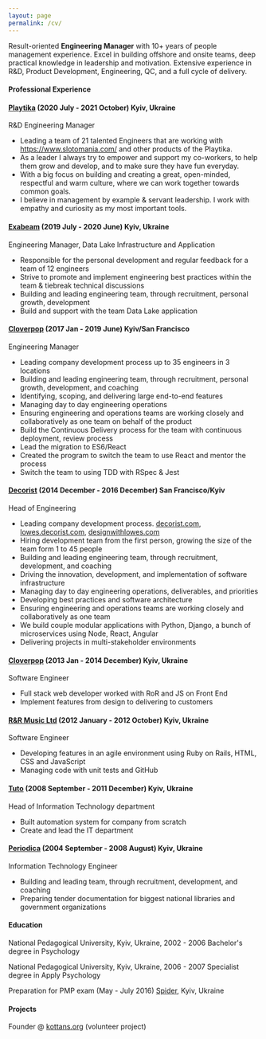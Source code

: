 ```yaml
---
layout: page
permalink: /cv/
---
```


Result-oriented **Engineering Manager** with 10+ years of people management experience. Excel in building offshore and onsite teams, deep practical knowledge in leadership and motivation. Extensive experience in R&D, Product Development, Engineering, QC, and a full cycle of delivery.

#### Professional Experience

#### [Playtika](https://www.playtika.com/) (2020 July - 2021 October) Kyiv, Ukraine

R&D Engineering Manager

- Leading a team of 21 talented Engineers that are working with https://www.slotomania.com/ and other products of the Playtika.
- As a leader I always try to empower and support my co-workers, to help them grow and develop, and to make sure they have fun everyday. 
- With a big focus on building and creating a great, open-minded, respectful and warm culture, where we can work together towards common goals. 
- I believe in management by example & servant leadership. I work with empathy and curiosity as my most important tools.

#### [Exabeam](https://www.exabeam.com/) (2019 July - 2020 June) Kyiv, Ukraine

Engineering Manager, Data Lake Infrastructure and Application

- Responsible for the personal development and regular feedback for a team of 12 engineers
- Strive to promote and implement engineering best practices within the team & tiebreak technical discussions
- Building and leading engineering team, through recruitment, personal growth, development
- Build and support with the team Data Lake application

#### [Cloverpop](https://www.cloverpop.com/) (2017 Jan - 2019 June) Kyiv/San Francisco

Engineering Manager

- Leading company development process up to 35 engineers in 3 locations
- Building and leading engineering team, through recruitment, personal growth, development, and coaching
- Identifying, scoping, and delivering large end-to-end features
- Managing day to day engineering operations
- Ensuring engineering and operations teams are working closely and collaboratively as one team on behalf of the product
- Build the Continuous Delivery process for the team with continuous deployment, review process
- Lead the migration to ES6/React
- Created the program to switch the team to use React and mentor the process
- Switch the team to using TDD with RSpec & Jest

#### [Decorist](https://www.decorist.com/) (2014 December - 2016 December) San Francisco/Kyiv

Head of Engineering

- Leading company development process.
  [decorist.com](https://decorist.com/), [lowes.decorist.com](http://lowes.decorist.com/), [designwithlowes.com](https://www.designwithlowes.com/)
- Hiring development team from the first person, growing the size of the team form 1 to 45 people
- Building and leading engineering team, through recruitment, development, and coaching
- Driving the innovation, development, and implementation of software infrastructure
- Managing day to day engineering operations, deliverables, and priorities
- Developing best practices and software architecture
- Ensuring engineering and operations teams are working closely and collaboratively as one team
- We build couple modular applications with Python, Django, a bunch of microservices using Node, React, Angular
- Delivering projects in multi-stakeholder environments

#### [Cloverpop](https://www.cloverpop.com/) (2013 Jan - 2014 December) Kyiv, Ukraine

Software Engineer

- Full stack web developer worked with RoR and JS on Front End
- Implement features from design to delivering to customers


#### [R&R Music Ltd](https://www.linkedin.com/company/1938618) (2012 January - 2012 October) Kyiv, Ukraine

Software Engineer

- Developing features in an agile environment using Ruby on Rails, HTML, CSS and JavaScript
- Managing code with unit tests and GitHub

#### [Tuto](http://tuto.bigopt.com/) (2008 September - 2011 December) Kyiv, Ukraine

Head of Information Technology department

- Built automation system for company from scratch
- Create and lead the IT department

#### [Periodica](http://www.periodik.com.ua/) (2004 September - 2008 August) Kyiv, Ukraine

Information Technology Engineer

- Building and leading team, through recruitment, development, and
  coaching
- Preparing tender documentation for biggest national libraries and government organizations

#### Education

National Pedagogical University, Kyiv, Ukraine, 2002 - 2006 Bachelor's degree in Psychology

National Pedagogical University, Kyiv, Ukraine, 2006 - 2007 Specialist degree in Apply Psychology

Preparation for PMP exam (May - July 2016) [Spider](http://spiderproject.com.ua/en/certification/calendar/), Kyiv, Ukraine

#### Projects

Founder @ [kottans.org](http://kottans.org/) (volunteer project)
